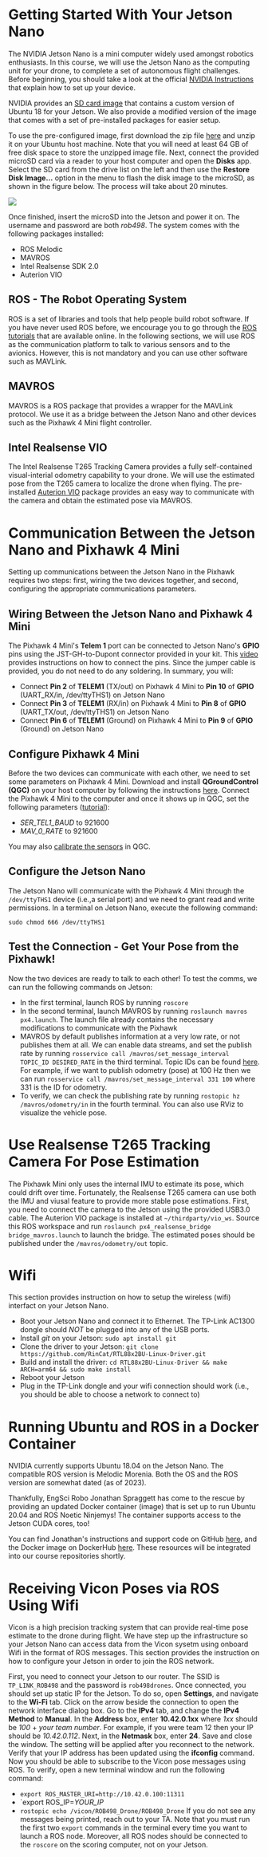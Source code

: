 # Getting Started With Your Jetson Nano

The NVIDIA Jetson Nano is a mini computer widely used amongst robotics enthusiasts. In this course, we will use the Jetson Nano as the computing unit for your drone, to complete a set of autonomous flight challenges. Before beginning, you should take a look at the official [NVIDIA Instructions](https://developer.nvidia.com/embedded/learn/get-started-jetson-nano-devkit) that explain how to set up your device.

NVIDIA provides an [SD card image](https://developer.nvidia.com/jetson-nano-sd-card-image) that contains a custom version of Ubuntu 18 for your Jetson. We also provide a modified version of the image that comes with a set of pre-installed packages for easier setup.

To use the pre-configured image, first download the zip file [here](https://drive.google.com/file/d/1c-AUyDF2ZgA6t0d_pnyBmTgDt-NZ41I6/view?usp=share_link) and unzip it on your Ubuntu host machine. Note that you will need at least 64 GB of free disk space to store the unzipped image file. Next, connect the provided microSD card via a reader to your host computer and open the **Disks** app. Select the SD card from the drive list on the left and then use the **Restore Disk Image...** option in the menu to flash the disk image to the microSD, as shown in the figure below. The process will take about 20 minutes.

<img src="../images/flash_sd.png">

Once finished, insert the microSD into the Jetson and power it on. The username and password are both *rob498*. The system comes with the following packages installed:

- ROS Melodic
- MAVROS
- Intel Realsense SDK 2.0
- Auterion VIO

## ROS - The Robot Operating System

ROS is a set of libraries and tools that help people build robot software. If you have never used ROS before, we encourage you to go through the [ROS tutorials](http://wiki.ros.org/ROS/Tutorials) that are available online. In the following sections, we will use ROS as the communication platform to talk to various sensors and to the avionics. However, this is not mandatory and you can use other software such as MAVLink.

## MAVROS

MAVROS is a ROS package that provides a wrapper for the MAVLink protocol. We use it as a bridge between the Jetson Nano and other devices such as the Pixhawk 4 Mini flight controller.

## Intel Realsense VIO

The Intel Realsense T265 Tracking Camera provides a fully self-contained visual-interial odometry capability to your drone. We will use the estimated pose from the T265 camera to localize the drone when flying. The pre-installed [Auterion VIO](https://github.com/Auterion/VIO) package provides an easy way to communicate with the camera and obtain the estimated pose via MAVROS.

# Communication Between the Jetson Nano and Pixhawk 4 Mini

Setting up communications between the Jetson Nano in the Pixhawk requires two steps: first, wiring the two devices together, and second, configuring the appropriate communications parameters.

## Wiring Between the Jetson Nano and Pixhawk 4 Mini

The Pixhawk 4 Mini's **Telem 1** port can be connected to Jetson Nano's **GPIO** pins using the JST-GH-to-Dupont connector provided in your kit. This [video](https://www.youtube.com/watch?v=nIuoCYauW3s) provides instructions on how to connect the pins. Since the jumper cable is provided, you do not need to do any soldering. In summary, you will:

- Connect **Pin 2** of **TELEM1** (TX/out) on Pixhawk 4 Mini to **Pin 10** of **GPIO** (UART_RX/in, /dev/ttyTHS1) on Jetson Nano
- Connect **Pin 3** of **TELEM1** (RX/in) on Pixhawk 4 Mini to **Pin 8** of **GPIO** (UART_TX/out, /dev/ttyTHS1) on Jetson Nano
- Connect **Pin 6** of **TELEM1** (Ground) on Pixhawk 4 Mini to **Pin 9** of **GPIO** (Ground) on Jetson Nano

## Configure Pixhawk 4 Mini

Before the two devices can communicate with each other, we need to set some parameters on Pixhawk 4 Mini. Download and install **QGroundControl (QGC)** on your host computer by following the instructions [here](https://docs.qgroundcontrol.com/master/en/getting_started/download_and_install.html). Connect the Pixhawk 4 Mini to the computer and once it shows up in QGC, set the following parameters ([tutorial](https://docs.qgroundcontrol.com/master/en/SetupView/Parameters.html)):

- *SER_TEL1_BAUD* to 921600
- *MAV_0_RATE* to 921600

You may also [calibrate the sensors](https://docs.qgroundcontrol.com/master/en/SetupView/sensors_px4.html) in QGC.

## Configure the Jetson Nano

The Jetson Nano will communicate with the Pixhawk 4 Mini through the `/dev/ttyTHS1` device (i.e.,a serial port) and we need to grant read and write permissions. In a terminal on Jetson Nano, execute the following command:

`sudo chmod 666 /dev/ttyTHS1`

## Test the Connection - Get Your Pose from the Pixhawk!

Now the two devices are ready to talk to each other! To test the comms, we can run the following commands on Jetson:

- In the first terminal, launch ROS by running `roscore`
- In the second terminal, launch MAVROS by running `roslaunch mavros px4.launch`. The launch file already contains the necessary modifications to communicate with the Pixhawk
- MAVROS by default publishes information at a very low rate, or not publishes them at all. We can enable data streams, and set the publish rate by running `rosservice call /mavros/set_message_interval TOPIC_ID DESIRED_RATE` in the third terminal. Topic IDs can be found [here](https://mavlink.io/en/messages/common.html). For example, if we want to publish odometry (pose) at 100 Hz then we can run `rosservice call /mavros/set_message_interval 331 100` where 331 is the ID for odometry. 
- To verify, we can check the publishing rate by running `rostopic hz /mavros/odometry/in` in the fourth terminal. You can also use RViz to visualize the vehicle pose.

# Use Realsense T265 Tracking Camera For Pose Estimation

The Pixhawk Mini only uses the internal IMU to estimate its pose, which could drift over time. Fortunately, the Realsense T265 camera can use both the IMU and viusal feature to provide more stable pose estimations. First, you need to connect the camera to the Jetson using the provided USB3.0 cable. The Auterion VIO package is installed at `~/thirdparty/vio_ws`. Source this ROS workspace and run `roslaunch px4_realsense_bridge bridge_mavros.launch` to launch the bridge. The estimated poses should be published under the `/mavros/odometry/out` topic.

# Wifi

This section provides instruction on how to setup the wireless (wifi) interfact on your Jetson Nano. 
- Boot your Jetson Nano and connect it to Ethernet. The TP-Link AC1300 dongle should *NOT* be plugged into any of the USB ports.
- Install *git* on your Jetson: `sudo apt install git`
- Clone the driver to your Jetson: `git clone https://github.com/RinCat/RTL88x2BU-Linux-Driver.git`
- Build and install the driver: `cd RTL88x2BU-Linux-Driver && make ARCH=arm64 && sudo make install`
- Reboot your Jetson
- Plug in the TP-Link dongle and your wifi connection should work (i.e., you should be able to choose a network to connect to)

# Running Ubuntu and ROS in a Docker Container

NVIDIA currently supports Ubuntu 18.04 on the Jetson Nano. The compatible ROS version is Melodic Morenia. Both the OS and the ROS version are somewhat dated (as of 2023).

Thankfully, EngSci Robo Jonathan Spraggett has come to the rescue by providing an updated Docker container (image) that is set up to run Ubuntu 20.04 and ROS Noetic Ninjemys! The container supports access to the Jetson CUDA cores, too!

You can find Jonathan's instructions and support code on GitHub [here](https://github.com/manx52/ROB498), and the Docker image on DockerHub [here](https://hub.docker.com/r/utrarobosoccer/rob498). These resources will be integrated into our course repositories shortly.


# Receiving Vicon Poses via ROS Using Wifi

Vicon is a high precision tracking system that can provide real-time pose estimate to the drone during flight. We have step up the infrastructure so your Jetson Nano can access data from the Vicon sysetm using onboard Wifi in the format of ROS messages. This section provides the instruction on how to configure your Jetson in order to join the ROS network.

First, you need to connect your Jetson to our router. The SSID is `TP_LINK_ROB498` and the password is `rob498drones`. Once connected, you should set up static IP for the Jetson. To do so, open **Settings**, and navigate to the **Wi-Fi** tab. Click on the arrow beside the connection to open the network interface dialog box. Go to the **IPv4** tab, and change the **IPv4 Method** to **Manual**. In the **Address** box, enter **10.42.0.1xx** where *1xx* should be *100* + *your team number*. For example, if you were team 12 then your IP should be *10.42.0.112*. Next, in the **Netmask** box, enter **24**. Save and close the window. The setting will be applied after you reconnect to the network. Verify that your IP address has been updated using the **ifconfig** command.
  Now you should be able to subscribe to the Vicon pose messages using ROS. To verify, open a new terminal window and run the following command:
- `export ROS_MASTER_URI=http://10.42.0.100:11311`
- `export ROS_IP=*YOUR_IP*
-  `rostopic echo /vicon/ROB498_Drone/ROB498_Drone`
 If you do not see any messages being printed, reach out to your TA. Note that you must run the first two `export` commands in the terminal every time you want to launch a ROS node. Moreover, all ROS nodes should be connected to the `roscore` on the scoring computer, not on your Jetson.
